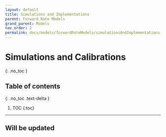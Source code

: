 ```yaml
---
layout: default
title: Simulations and Implementations
parent: Forward Rate Models
grand_parent: Models
nav_order: 2
permalink: docs/models/forwardRateModels/simulationsAndImplementations
---
```

# Simulations and Calibrations
{: .no_toc }

## Table of contents
{: .no_toc .text-delta }

1. TOC
{:toc}

---

## Will be updated

